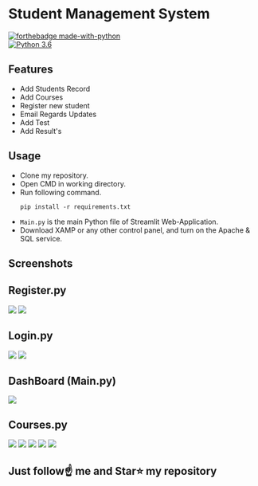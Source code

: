 # Student Management System

[![forthebadge made-with-python](http://ForTheBadge.com/images/badges/made-with-python.svg)](https://www.python.org/)                 
[![Python 3.6](https://img.shields.io/badge/python-3.6-blue.svg)](https://www.python.org/downloads/release/python-360/)   



## Features
- Add Students Record 
- Add Courses
- Register new student 
- Email Regards Updates
- Add Test
- Add Result's

## Usage
- Clone my repository.
- Open CMD in working directory.
- Run following command.
  ```
  pip install -r requirements.txt
  ```
- `Main.py` is the main Python file of Streamlit Web-Application. 
- Download XAMP or any other control panel, and turn on the Apache & SQL service.


## Screenshots

## Register.py 
<img src="C:\Users\lenovo\OneDrive\Pictures\Screenshots\1.png">
<img src="C:\Users\lenovo\OneDrive\Pictures\Screenshots\2.png">

## Login.py
<img src="C:\Users\lenovo\OneDrive\Pictures\Screenshots\3.png">
<img src="C:\Users\lenovo\OneDrive\Pictures\Screenshots\4.png">

## DashBoard (Main.py)
<img src="C:\Users\lenovo\OneDrive\Pictures\Screenshots\5.png">

## Courses.py
<img src="C:\Users\lenovo\OneDrive\Pictures\Screenshots\6.png">

<img src="C:\Users\lenovo\OneDrive\Pictures\Screenshots\7.png">

<img src="C:\Users\lenovo\OneDrive\Pictures\Screenshots\8.png">

<img src="C:\Users\lenovo\OneDrive\Pictures\Screenshots\9.png">

<img src="C:\Users\lenovo\OneDrive\Pictures\Screenshots\10.png">


## Just follow☝️ me and Star⭐ my repository 
